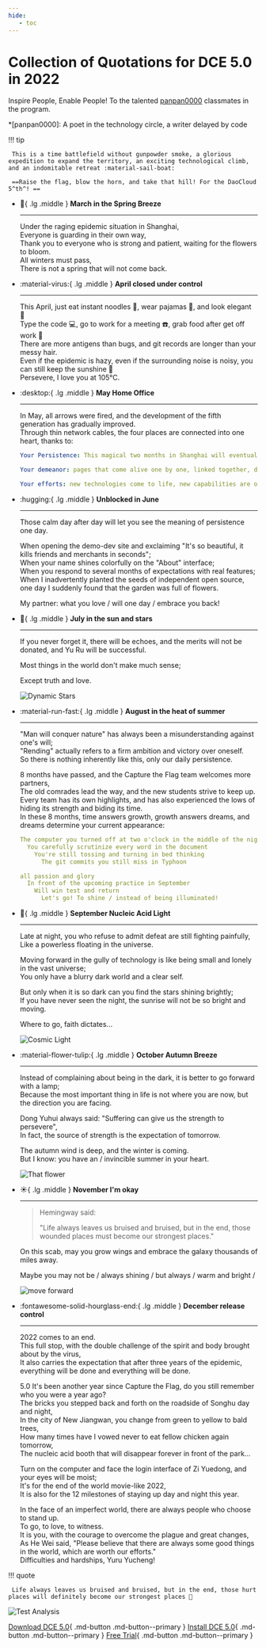 ```yaml
---
hide:
   - toc
---
```


# Collection of Quotations for DCE 5.0 in 2022

Inspire People, Enable People! To the talented [panpan0000](https://github.com/panpan0000) classmates in the program.

*[panpan0000]: A poet in the technology circle, a writer delayed by code

!!! tip

     This is a time battlefield without gunpowder smoke, a glorious expedition to expand the territory, an exciting technological climb, and an indomitable retreat :material-sail-boat:

     ==Raise the flag, blow the horn, and take that hill! For the DaoCloud 5^th^! ==

<div class="grid cards" markdown>

- :leaves:{ .lg .middle } __March in the Spring Breeze__

     ---

     Under the raging epidemic situation in Shanghai,<br>
     Everyone is guarding in their own way,<br>
     Thank you to everyone who is strong and patient, waiting for the flowers to bloom. <br>
     All winters must pass,<br>
     There is not a spring that will not come back.

- :material-virus:{ .lg .middle } __April closed under control__

     ---

     This April, just eat instant noodles 🍜, wear pajamas 👔, and look elegant 👨<br>
     Type the code 💻, go to work for a meeting ☎️, grab food after get off work 🥬<br>
     There are more antigens than bugs, and git records are longer than your messy hair. <br>
     Even if the epidemic is hazy, even if the surrounding noise is noisy, you can still keep the sunshine 🌟<br>
     Persevere, I love you at 105°C.

</div>

<div class="grid cards" markdown>

- :desktop:{ .lg .middle } __May Home Office__

     ---

     In May, all arrows were fired, and the development of the fifth generation has gradually improved. <br>
     Through thin network cables, the four places are connected into one heart, thanks to:<br>

     ```yaml title="Perseverance in the closed city"
     Your Persistence: This magical two months in Shanghai will eventually be included in the historic page of this historic product

     Your demeanor: pages that come alive one by one, linked together, dreams gradually begin to come true

     Your efforts: new technologies come to life, new capabilities are on the horizon, exciting
     ```

- :hugging:{ .lg .middle } __Unblocked in June__

     ---

     Those calm day after day will let you see the meaning of persistence one day.

     When opening the demo-dev site and exclaiming "It's so beautiful, it kills friends and merchants in seconds";<br>
     When your name shines colorfully on the "About" interface;<br>
     When you respond to several months of expectations with real features;<br>
     When I inadvertently planted the seeds of independent open source, one day I suddenly found that the garden was full of flowers.

     My partner: what you love / will one day / embrace you back!

</div>

<div class="grid cards" markdown>

- :love_letter:{ .lg .middle } __July in the sun and stars__

     ---

     If you never forget it, there will be echoes, and the merits will not be donated, and Yu Ru will be successful.

     Most things in the world don't make much sense;

     Except truth and love.

     ![Dynamic Stars](https://docs.daocloud.io/daocloud-docs-images/docs/blogs/images/stars.gif)

- :material-run-fast:{ .lg .middle } __August in the heat of summer__

     ---

     "Man will conquer nature" has always been a misunderstanding against one's will;<br>
     "Rending" actually refers to a firm ambition and victory over oneself. <br>
     So there is nothing inherently like this, only our daily persistence.

     8 months have passed, and the Capture the Flag team welcomes more partners,<br>
     The old comrades lead the way, and the new students strive to keep up. <br>
     Every team has its own highlights, and has also experienced the lows of hiding its strength and biding its time. <br>
     In these 8 months, time answers growth, growth answers dreams, and dreams determine your current appearance:

     ```yaml title="Programmer's Daily"
     The computer you turned off at two o'clock in the middle of the night
       You carefully scrutinize every word in the document
         You're still tossing and turning in bed thinking
           The git commits you still miss in Typhoon
    
     all passion and glory
       In front of the upcoming practice in September
         Will win test and return
           Let's go! To shine / instead of being illuminated!
     ```

</div>

<div class="grid cards" markdown>

- :stars:{ .lg .middle } __September Nucleic Acid Light__

     ---

     Late at night, you who refuse to admit defeat are still fighting painfully,<br>
     Like a powerless floating in the universe.

     Moving forward in the gully of technology is like being small and lonely in the vast universe;<br>
     You only have a blurry dark world and a clear self.

     But only when it is so dark can you find the stars shining brightly;<br>
     If you have never seen the night, the sunrise will not be so bright and moving.

     Where to go, faith dictates...

     ![Cosmic Light](https://docs.daocloud.io/daocloud-docs-images/docs/blogs/images/light.png)

- :material-flower-tulip:{ .lg .middle } __October Autumn Breeze__

     ---

     Instead of complaining about being in the dark, it is better to go forward with a lamp;<br>
     Because the most important thing in life is not where you are now, but the direction you are facing.

     Dong Yuhui always said: "Suffering can give us the strength to persevere",<br>
     In fact, the source of strength is the expectation of tomorrow.

     The autumn wind is deep, and the winter is coming. <br>
     But I know: you have an / invincible summer in your heart.

     ![That flower](https://docs.daocloud.io/daocloud-docs-images/docs/blogs/images/flower.png)

</div>

<div class="grid cards" markdown>

- :sunny:{ .lg .middle } __November I'm okay__

     ---

     > Hemingway said:
     >
     > "Life always leaves us bruised and bruised, but in the end, those wounded places must become our strongest places."

     On this scab, may you grow wings and embrace the galaxy thousands of miles away.

     Maybe you may not be / always shining / but always / warm and bright /

     ![move forward](https://docs.daocloud.io/daocloud-docs-images/docs/blogs/images/runner.png)

- :fontawesome-solid-hourglass-end:{ .lg .middle } __December release control__

     ---

     2022 comes to an end. <br>
     This full stop, with the double challenge of the spirit and body brought about by the virus,<br>
     It also carries the expectation that after three years of the epidemic, everything will be done and everything will be done.

     5.0 It's been another year since Capture the Flag, do you still remember who you were a year ago? <br>
     The bricks you stepped back and forth on the roadside of Songhu day and night,<br>
     In the city of New Jiangwan, you change from green to yellow to bald trees,<br>
     How many times have I vowed never to eat fellow chicken again tomorrow,<br>
     The nucleic acid booth that will disappear forever in front of the park...

     Turn on the computer and face the login interface of Zi Yuedong, and your eyes will be moist;<br>
     It's for the end of the world movie-like 2022,<br>
     It is also for the 12 milestones of staying up day and night this year.

     In the face of an imperfect world, there are always people who choose to stand up. <br>
     To go, to love, to witness. <br>
     It is you, with the courage to overcome the plague and great changes,<br>
     As He Wei said, "Please believe that there are always some good things in the world, which are worth our efforts."<br>
     Difficulties and hardships, Yuru Yucheng!

</div>

!!! quote

     Life always leaves us bruised and bruised, but in the end, those hurt places will definitely become our strongest places 💪

![Test Analysis](https://docs.daocloud.io/daocloud-docs-images/docs/blogs/images/test.png)

[Download DCE 5.0](../../download/index.md){ .md-button .md-button--primary }
[Install DCE 5.0](../../install/index.md){ .md-button .md-button--primary }
[Free Trial](../../dce/license0.md){ .md-button .md-button--primary }
